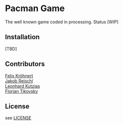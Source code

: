 # Pacman Game
The well known game coded in processing. Status [WIP]

## Installation
[TBD]

## Contributors
[Felix Kröhnert](https://github.com/Elec42)   
[Jakob Reischl](https://github.com/TheJa937)  
[Leonhard Kutzias](https://github.com/Optirat)  
[Florian Tikovsky](https://github.com/Flooxxxyy)  

## License
see [LICENSE](LICENSE)
